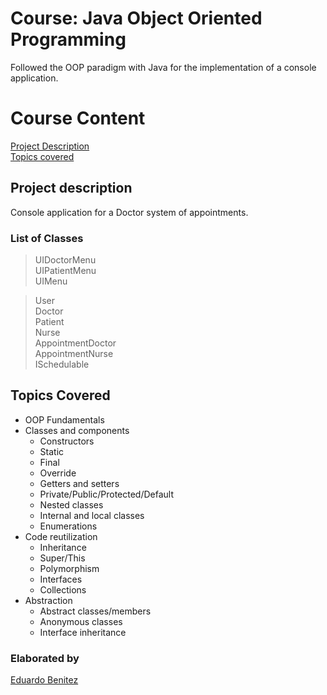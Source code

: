 # Course: Java Object Oriented Programming

Followed the OOP paradigm with Java for the implementation of a console application.

# Course Content
[Project Description](#project-description)\
[Topics covered](#topics-covered)

## Project description
Console application for a Doctor system of appointments.

### List of Classes
>UIDoctorMenu\
UIPatientMenu\
UIMenu

>User\
Doctor\
Patient\
Nurse\
AppointmentDoctor\
AppointmentNurse\
ISchedulable

## Topics Covered
- OOP Fundamentals
- Classes and components
  - Constructors
  - Static
  - Final
  - Override
  - Getters and setters
  - Private/Public/Protected/Default
  - Nested classes
  - Internal and local classes
  - Enumerations
- Code reutilization
  - Inheritance
  - Super/This
  - Polymorphism
  - Interfaces
  - Collections
- Abstraction
  - Abstract classes/members
  - Anonymous classes 
  - Interface inheritance

### Elaborated by
[Eduardo Benitez](https://github.com/EduardoBtz)
